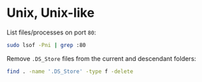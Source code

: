# Unix, Unix-like

List files/processes on port `80`:

```bash
sudo lsof -Pni | grep :80
```

Remove `.DS_Store` files from the current and descendant folders:

```bash
find . -name '.DS_Store' -type f -delete
```
